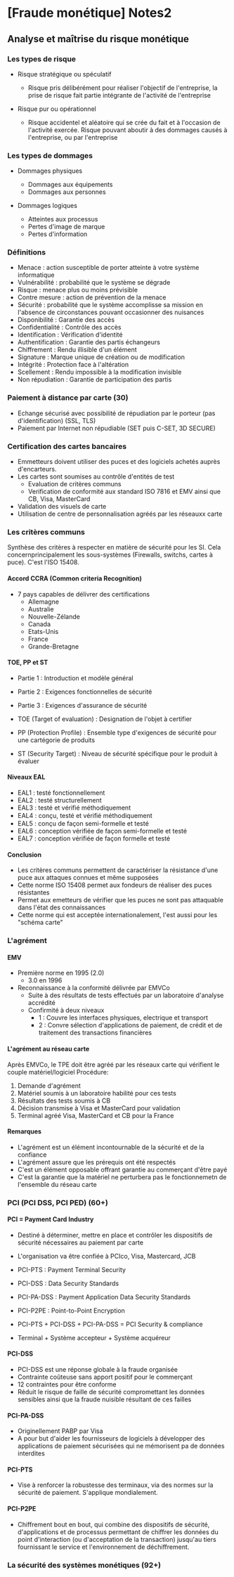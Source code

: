 # [Fraude monétique] Notes2
## Analyse et maîtrise du risque monétique

### Les types de risque
- Risque stratégique ou spéculatif
  - Risque pris délibérément pour réaliser l'objectif de l'entreprise, la prise de risque fait partie intégrante de l'activité de l'entreprise

- Risque pur ou opérationnel
  - Risque accidentel et aléatoire qui se crée du fait et à l'occasion de l'activité exercée. Risque pouvant aboutir à des dommages causés à l'entreprise, ou par l'entreprise

### Les types de dommages
- Dommages physiques
  - Dommages aux équipements
  - Dommages aux personnes

- Dommages logiques
  - Atteintes aux processus
  - Pertes d'image de marque
  - Pertes d'information

### Définitions
- Menace : action susceptible de porter atteinte à votre système informatique
- Vulnérabilité : probabilité que le système se dégrade
- Risque : menace plus ou moins prévisible
- Contre mesure : action de prévention de la menace
- Sécurité : probabilité que le système accomplisse sa mission en l'absence de circonstances pouvant occasionner des nuisances
- Disponibilité : Garantie des accès
- Confidentialité : Contrôle des accès
- Identification : Vérification d'identité
- Authentification : Garantie des partis échangeurs
- Chiffrement : Rendu illisible d'un élément
- Signature : Marque unique de création ou de modification
- Intégrité : Protection face à l'altération
- Scellement : Rendu impossible à la modification invisible
- Non répudiation : Garantie de participation des partis

### Paiement à distance par carte (30)
- Echange sécurisé avec possibilité de répudiation par le porteur (pas d'identification) (SSL, TLS)
- Paiement par Internet non répudiable (SET puis C-SET, 3D SECURE)

### Certification des cartes bancaires
- Emmetteurs doivent utiliser des puces et des logiciels achetés auprès d'encarteurs.
- Les cartes sont soumises au contrôle d'entités de test
  - Evaluation de critères communs
  - Verification de conformité aux standard ISO 7816 et EMV ainsi que CB, Visa, MasterCard
- Validation des visuels de carte
- Utilisation de centre de personnalisation agréés par les réseauxx carte

### Les critères communs
Synthèse des critères à respecter en matière de sécurité pour les SI. Cela concernprincipalement les sous-systèmes (Firewalls, switchs, cartes à puce). C'est l'ISO 15408.

#### Accord CCRA (Common criteria Recognition)
- 7 pays capables de délivrer des certifications
  - Allemagne
  - Australie
  - Nouvelle-Zélande
  - Canada
  - Etats-Unis
  - France
  - Grande-Bretagne

#### TOE, PP et ST
- Partie 1 : Introduction et modèle général
- Partie 2 : Exigences fonctionnelles de sécurité
- Partie 3 : Exigences d'assurance de sécurité

- TOE (Target of evaluation) : Designation de l'objet à certifier
- PP (Protection Profile) : Ensemble type d'exigences de sécurité pour une cartégorie de produits
- ST (Security Target) : Niveau de sécurité spécifique pour le produit à évaluer

#### Niveaux EAL
- EAL1 : testé fonctionnellement
- EAL2 : testé structurellement
- EAL3 : testé et vérifié méthodiquement
- EAL4 : conçu, testé et vériﬁé méthodiquement
- EAL5 : conçu de façon semi-formelle et testé
- EAL6 : conception vérifiée de façon semi-formelle et testé
- EAL7 : conception vérifiée de façon formelle et testé

#### Conclusion
- Les critères communs permettent de caractériser la résistance d'une puce aux attaques connues et même supposées
- Cette norme ISO 15408 permet aux fondeurs de réaliser des puces résistantes
- Permet aux emetteurs de vérifier que les puces ne sont pas attaquable dans l'état des connaissances
- Cette norme qui est acceptée internationalement, l'est aussi pour les "schéma carte"

### L'agrément
#### EMV
- Première norme en 1995 (2.0)
  - 3.0 en 1996
- Reconnaissance à la conformité délivrée par EMVCo
  - Suite à des résultats de tests effectués par un laboratoire d'analyse accrédité
  - Confirmité à deux niveaux
    - 1 : Couvre les interfaces physiques, electrique et transport
    - 2 : Convre sélection d'applications de paiement, de crédit et de traitement des transactions financières

#### L'agrément au réseau carte
Après EMVCo, le TPE doit être agréé par les réseaux carte qui vérifient le couple matériel/logiciel
Procédure:
1. Demande d'agrément
2. Matériel soumis à un laboratoire habilité pour ces tests
3. Résultats des tests soumis à CB
4. Décision transmise à Visa et MasterCard pour validation
5. Terminal agréé Visa, MasterCard et CB pour la France

#### Remarques
- L'agrément est un élément incontournable de la sécurité et de la confiance
- L'agrément assure que les prérequis ont été respectés
- C'est un élément opposable offrant garantie au commerçant d'être payé
- C'est la garantie que la matériel ne perturbera pas le fonctionnemetn de l'ensemble du réseau carte

### PCI (PCI DSS, PCI PED) (60+)
#### PCI = Payment Card Industry
- Destiné à déterminer, mettre en place et contrôler les dispositifs de sécurité nécessaires au paiement par carte
- L'organisation va être confiée à PCIco, Visa, Mastercard, JCB

- PCI-PTS : Payment Terminal Security
- PCI-DSS : Data Security Standards
- PCI-PA-DSS : Payment Application Data Security Standards
- PCI-P2PE : Point-to-Point Encryption

- PCI-PTS + PCI-DSS + PCI-PA-DSS = PCI Security & compliance
- Terminal + Système accepteur + Système acquéreur

#### PCI-DSS
- PCI-DSS est une réponse globale à la fraude organisée
- Contrainte coûteuse sans apport positif pour le commerçant
- 12 contraintes pour être conforme
- Réduit le risque de faille de sécurité compromettant les données sensibles ainsi que la fraude nuisible résultant de ces failles

#### PCI-PA-DSS
- Originellement PABP par Visa
- A pour but d'aider les fournisseurs de logiciels à développer des applications de paiement sécurisées qui ne mémorisent pa de données interdites

#### PCI-PTS
- Vise à renforcer la robustesse des terminaux, via des normes sur la sécurité de paiement. S'applique mondialement.

#### PCI-P2PE
- Chiffrement bout en bout, qui combine des dispositifs de sécurité, d'applications et de processus permettant de chiffrer les données du point d'interaction (ou d'acceptation de la transaction) jusqu'au tiers fournissant le service et l'environnement de déchiffrement.

### La sécurité des systèmes monétiques (92+)
